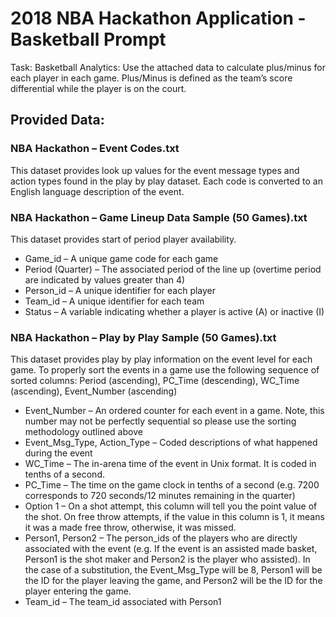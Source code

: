 # 2018 NBA Hackathon Application - Basketball Prompt

Task: Basketball Analytics: Use the attached data to calculate plus/minus for each player in each game. Plus/Minus is defined as the team’s score differential while the player is on the court.

## Provided Data:
### NBA Hackathon – Event Codes.txt
This dataset provides look up values for the event message types and action types found in the play by play dataset. Each code is     converted to an English language description of the event.
### NBA Hackathon – Game Lineup Data Sample (50 Games).txt
This dataset provides start of period player availability.
* Game_id – A unique game code for each game
* Period (Quarter) – The associated period of the line up (overtime period are indicated by values greater than 4)
* Person_id – A unique identifier for each player
* Team_id – A unique identifier for each team
* Status – A variable indicating whether a player is active (A) or inactive (I)
### NBA Hackathon – Play by Play Sample (50 Games).txt
This dataset provides play by play information on the event level for each game. To properly sort the events in a game use the following sequence of sorted columns: Period (ascending), PC_Time (descending), WC_Time (ascending), Event_Number (ascending)
* Event_Number – An ordered counter for each event in a game. Note, this number may not be perfectly sequential so please use
the sorting methodology outlined above
* Event_Msg_Type, Action_Type – Coded descriptions of what happened during the event
* WC_Time – The in-arena time of the event in Unix format. It is coded in tenths of a second.
* PC_Time – The time on the game clock in tenths of a second (e.g. 7200 corresponds to 720 seconds/12 minutes remaining in the
quarter)
* Option 1 – On a shot attempt, this column will tell you the point value of the shot. On free throw attempts, if the value in this column is 1, it means it was a made free throw, otherwise, it was missed.
* Person1, Person2 – The person_ids of the players who are directly associated with the event (e.g. If the event is an assisted made
basket, Person1 is the shot maker and Person2 is the player who assisted). In the case of a substitution, the Event_Msg_Type will be 8,
Person1 will be the ID for the player leaving the game, and Person2 will be the ID for the player entering the game.
* Team_id – The team_id associated with Person1
